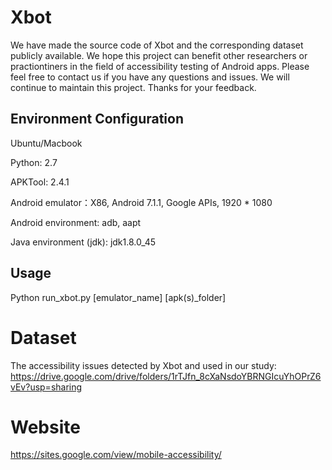 # Xbot
We have made the source code of Xbot and the corresponding dataset publicly available. We hope this project can benefit other researchers or practiontiners in the field of accessibility testing of Android apps. Please feel free to contact us if you have any questions and issues. We will continue to maintain this project. Thanks for your feedback.

## Environment Configuration
Ubuntu/Macbook

Python: 2.7

APKTool: 2.4.1

Android emulator：X86, Android 7.1.1, Google APIs, 1920 * 1080

Android environment: adb, aapt

Java environment (jdk): jdk1.8.0_45

## Usage
Python run_xbot.py [emulator_name] [apk(s)_folder]

# Dataset
The accessibility issues detected by Xbot and used in our study: https://drive.google.com/drive/folders/1rTJfn_8cXaNsdoYBRNGIcuYhOPrZ6vEv?usp=sharing

# Website
https://sites.google.com/view/mobile-accessibility/
